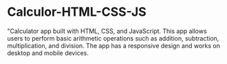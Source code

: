 # Calculor-HTML-CSS-JS
"Calculator app built with HTML, CSS, and JavaScript. This app allows users to perform basic arithmetic operations such as addition, subtraction, multiplication, and division. The app has a responsive design and works on desktop and mobile devices. 
